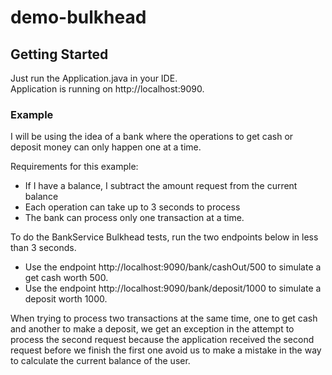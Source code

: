 # demo-bulkhead

## Getting Started

Just run the Application.java in your IDE.  
Application is running on http://localhost:9090.

### Example
I will be using the idea of a bank where the operations to get cash or deposit money can only happen one at a time.

Requirements for this example:

- If I have a balance, I subtract the amount request from the current balance
- Each operation can take up to 3 seconds to process
- The bank can process only one transaction at a time.

To do the BankService Bulkhead tests, run the two endpoints below in less than 3 seconds.

- Use the endpoint http://localhost:9090/bank/cashOut/500 to simulate a get cash worth 500.
- Use the endpoint http://localhost:9090/bank/deposit/1000 to simulate a deposit worth 1000.

When trying to process two transactions at the same time, one to get cash and another to make a deposit, we get an exception in the attempt to process the second request because the application received the second request before we finish the first one avoid us to make a mistake in the way to calculate the current balance of the user.
